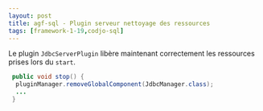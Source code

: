 ```yaml
---
layout: post
title: agf-sql - Plugin serveur nettoyage des ressources
tags: [framework-1-19,codjo-sql]
---
```

Le plugin ```JdbcServerPlugin``` libère maintenant correctement les ressources prises lors du ```start```.

```java
 public void stop() {
  pluginManager.removeGlobalComponent(JdbcManager.class);
  ...
 }
```
